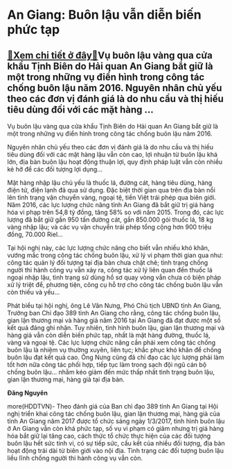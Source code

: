 An Giang: Buôn lậu vẫn diễn biến phức tạp
=========================================

[:gift:Xem chi tiết ở đây:gift:](https://hddtvn.com/an-giang-buon-lau-van-dien-bien-phuc-tap/)Vụ buôn lậu vàng qua cửa khẩu Tịnh Biên do Hải quan An Giang bắt giữ là một trong những vụ điển hình trong công tác chống buôn lậu năm 2016. Nguyên nhân chủ yếu theo các đơn vị đánh giá là do nhu cầu và thị hiếu tiêu dùng đối với các mặt hàng …
----------------------------------------------------------------------------------------------------------------------------------------------------------------------------------------------------------------------------------------------------







 






 Vụ buôn lậu vàng qua cửa khẩu Tịnh Biên do Hải quan An Giang bắt giữ là một trong những vụ điển hình trong công tác chống buôn lậu năm 2016. 


Nguyên nhân chủ yếu theo các đơn vị đánh giá là do nhu cầu và thị hiếu tiêu dùng đối với các mặt hàng lậu vẫn còn cao, lợi nhuận từ buôn lậu khá lớn, địa bàn buôn lậu hoạt động thuận lợi, quy định pháp luật vẫn còn nhiều kẻ hỡ để các đối tượng lợi dụng… 


Mặt hàng nhập lậu chủ yếu là thuốc lá, đường cát, hàng tiêu dùng, hàng điện tử, điện lạnh đã qua sử dụng. Đặc biệt thời gian qua trên địa bàn nổi lên tình trạng vận chuyển vàng, ngoại tệ, tiền Việt trái phép qua biên giới. Năm 2016, các lực lượng chức năng tỉnh An Giang đã bắt giữ trị giá hàng hóa vi phạp trên 54,8 tỷ đồng, tăng 58% so với năm 2015. Trong đó, các lực lượng đã bắt giữ gần 950 tấn đường cát, gần 850.000 gói thuốc lá, 18 kg vàng nhập lậu; và các vụ vận chuyển trái phép tổng cộng hơn 900 triệu đồng, 70.000 Riel…


Tại hội nghị này, các lực lượng chức năng cho biết vẫn nhiều khó khăn, vướng mắc trong công tác chống buôn lậu, xử lý vi phạm thời gian qua như: công tác quản lý đối tượng tại địa bàn chưa chặt chẽ; tình trạng chống người thi hành công vụ vẫn xảy ra, công tác xử lý liên quan đến thuốc lá ngoại nhập lậu, tình trạng sử dùng hồ sơ quay vòng vẫn chưa có biện pháp xử lý triệt để, phương tiện, công cụ hỗ trợ cho công tác chống buôn lậu vẫn còn thiếu và yếu…


Phát biểu tại hội nghị, ông Lê Văn Nưng, Phó Chủ tịch UBND tỉnh An Giang, Trưởng ban Chỉ đạo 389 tỉnh An Giang cho rằng, công tác chống buôn lậu, gian lận thương mại và hàng giả năm 2016 tại An Giang đã đạt được một số kết quả đáng ghi nhận. Tuy nhiên, tình hình buôn lậu, gian lận thương mại và hàng giả vẫn còn diễn biến phức tạp, nhất là mặt hàng đường, thuốc lá, vàng và ngoại tệ. Các lực lượng chức năng cần phải xem công tác chống buôn lậu là nhiệm vụ thường xuyên, liên tục; khắc phục khó khăn để chống buôn lậu đạt kết quả cao. Ông Nưng cũng đã chỉ đạo các lực lượng phải làm tốt hơn nữa công tác phối hợp, tiếp tục làm trong sạch đội ngũ cán bộ chống buôn lậu… nhằm kéo giảm đến mức thấp nhất tình trạng buôn lậu, gian lận thương mại, hàng giả tại địa bàn.






**Đăng Nguyên**



more(HDDTVN)- Theo đánh giá của Ban chỉ đạo 389 tỉnh An Giang tại Hội nghị triển khai công tác chống buôn lậu, gian lận thương mại, hàng giả của tỉnh An Giang năm 2017 được tổ chức sáng ngày 1/3/2017, tình hình buôn lậu ở An Giang vẫn còn khá phức tạp, số vụ vi phạm có giảm nhưng trị giá hàng hóa bắt giữ lại tăng cao, cách thức tổ chức thực hiện của các đối tượng buôn lậu hết sức tinh vi, có sự tiếp sức, cấu kết của nhiều đối tượng, địa bàn hoạt động trải dài từ biên giới vào nội địa. Tình trạng các đối tượng buôn lậu liều lĩnh chống người thi hành công vụ vẫn còn.

